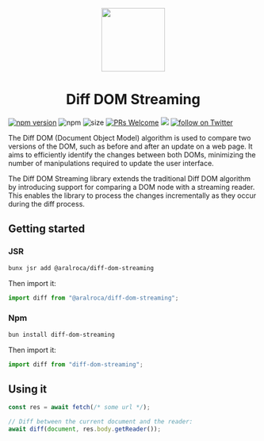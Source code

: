 <p align="center">
    <picture>
      <source media="(prefers-color-scheme: dark)" srcset="https://github.com/aralroca/diff-dom-streaming/assets/13313058/ca678952-6232-4db4-aff2-c4bedade4f9a" width="128">
      <img src="https://github.com/aralroca/diff-dom-streaming/assets/13313058/6d544ef2-651e-4907-a246-abc6c859ab5c" width="128">
    </picture>
        <h1 align="center">Diff DOM Streaming</h1>
</p>

[![npm version](https://badge.fury.io/js/diff-dom-streaming.svg)](https://badge.fury.io/js/diff-dom-streaming)
![npm](https://img.shields.io/npm/dw/diff-dom-streaming)
![size](https://img.shields.io/bundlephobia/minzip/diff-dom-streaming)
[![PRs Welcome][badge-prwelcome]][prwelcome]
<a href="https://github.com/aralroca/diff-dom-streaming/actions?query=workflow%3ATest" alt="Tests status">
<img src="https://github.com/aralroca/diff-dom-streaming/workflows/Test/badge.svg" /></a>
<a href="https://twitter.com/intent/follow?screen_name=aralroca">
<img src="https://img.shields.io/twitter/follow/aralroca?style=social&logo=x"
            alt="follow on Twitter"></a>

</div>

[badge-prwelcome]: https://img.shields.io/badge/PRs-welcome-brightgreen.svg?style=flat-square
[prwelcome]: http://makeapullrequest.com

The Diff DOM (Document Object Model) algorithm is used to compare two versions of the DOM, such as before and after an update on a web page. It aims to efficiently identify the changes between both DOMs, minimizing the number of manipulations required to update the user interface.

The Diff DOM Streaming library extends the traditional Diff DOM algorithm by introducing support for comparing a DOM node with a streaming reader. This enables the library to process the changes incrementally as they occur during the diff process.

## Getting started

### JSR

```sh
bunx jsr add @aralroca/diff-dom-streaming
```

Then import it:

```ts
import diff from "@aralroca/diff-dom-streaming";
```

### Npm

```sh
bun install diff-dom-streaming
```

Then import it:

```ts
import diff from "diff-dom-streaming";
```

## Using it

```ts
const res = await fetch(/* some url */);

// Diff between the current document and the reader:
await diff(document, res.body.getReader());
```
